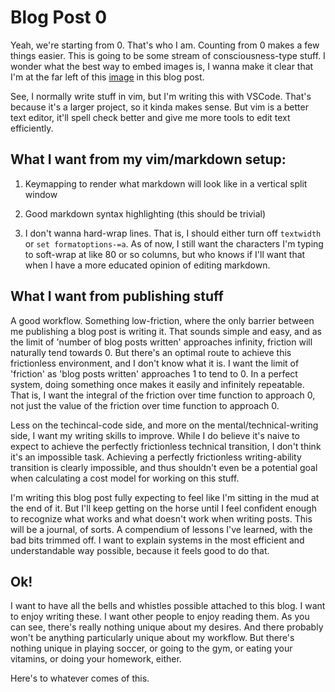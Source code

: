 # Blog Post 0

Yeah, we're starting from 0. That's who I am. Counting from 0 makes a few things easier. This is going to be some stream of consciousness-type stuff. I wonder what the best way to embed images is, I wanna make it clear that I'm at the far left of this [image](https://www.ideate.nl/wp-content/uploads/2013/06/design-thinking-process.gif) in this blog post.

See, I normally write stuff in vim, but I'm writing this with VSCode. That's because it's a larger project, so it kinda makes sense. But vim is a better text editor, it'll spell check better and give me more tools to edit text efficiently.

## What I want from my vim/markdown setup:

  1) Keymapping to render what markdown will look like in a vertical split window

  1) Good markdown syntax highlighting (this should be trivial)

  1) I don't wanna hard-wrap lines. That is, I should either turn off `textwidth` or `set formatoptions-=a`. As of now, I still want the characters I'm  typing to soft-wrap at like 80 or so columns, but who knows if I'll want that when I have a more educated opinion of editing markdown.

## What I want from publishing stuff

A good workflow. Something low-friction, where the only barrier between me publishing a blog post is writing it. That sounds simple and easy, and as the limit of 'number of blog posts written' approaches infinity, friction will naturally tend towards 0. But there's an optimal route to achieve this frictionless environment, and I don't know what it is. I want the limit of 'friction' as 'blog posts written' approaches 1 to tend to 0. In a perfect system, doing something once makes it easily and infinitely repeatable. That is, I want the integral of the friction over time function to approach 0, not just the value of the friction over time function to approach 0.

Less on the techincal-code side, and more on the mental/technical-writing side, I want my writing skills to improve. While I do believe it's naive to expect to achieve the perfectly frictionless technical transition, I don't think it's an impossible task. Achieving a perfectly frictionless writing-ability transition is clearly impossible, and thus shouldn't even be a potential goal when calculating a cost model for working on this stuff.

I'm writing this blog post fully expecting to feel like I'm sitting in the mud at the end of it. But I'll keep getting on the horse until I feel confident enough to recognize what works and what doesn't work when writing posts. This will be a journal, of sorts. A compendium of lessons I've learned, with the bad bits trimmed off. I want to explain systems in the most efficient and understandable way possible, because it feels good to do that.

## Ok!

I want to have all the bells and whistles possible attached to this blog. I want to enjoy writing these. I want other people to enjoy reading them. As you can see, there's really nothing unique about my desires. And there probably won't be anything particularly unique about my workflow. But there's nothing unique in playing soccer, or going to the gym, or eating your vitamins, or doing your homework, either.

Here's to whatever comes of this.